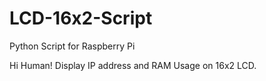 # LCD-16x2-Script
Python Script for Raspberry Pi

Hi Human!
Display IP address and RAM Usage on 16x2 LCD.
 

